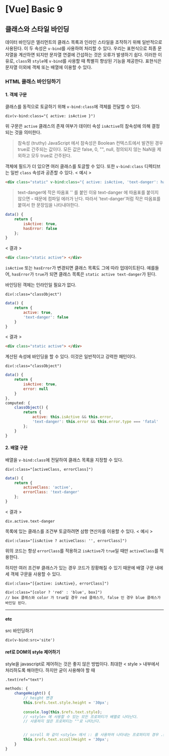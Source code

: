 # [Vue] Basic 9

## 클래스와 스타일 바인딩
데이터 바인딩은 엘리먼트의 클래스 목록과 인라인 스타일을 조작하기 위해 일반적으로 사용된다.
이 두 속성은 `v-bind`를 사용하여 처리할 수 있다.
우리는 표현식으로 최종 문자열을 계산하면 되지만 문자열 연결에 간섭하는 것은 오류가 발생하기 쉽다.
이러한 이유로, `class`와 `style`에 `v-bind`를 사용할 때 특별히 향상된 기능을 제공한다.
표현식은 문자열 이외에 객체 또는 배열에 이용할 수 있다.

### HTML 클래스 바인딩하기
#### 1. 객체 구문
클래스를 동적으로 토글하기 위해 `v-bind:class`에 객체를 전달할 수 있다.
```pug
div(v-bind:class="{ active: isActive }")
```
위 구문은 `active` 클래스의 존재 여부가 데이터 속성 `isActive`의 참속성에 의해 결정되는 것을 의미한다.
> 참속성 (truthy)
> JavaScript 에서 참속성은 Boolean 컨텍스트에서 발견된 경우 true로 간주되는 값이다.
> 모든 값은 false, 0, "", null, 정의되지 않는 NaN을 제외하고 모두 true로 간주된다.

객체에 필드가 더 있으면 여러 클래스를 토글할 수 있다.
또한 `v-bind:class` 디렉티브는 일반 `class` 속성과 공존할 수 있다.
< 예시 >
```html
<div class="static" v-bind:class="{ active: isActive, 'text-danger': hasError }"> </div>
```
> text-danger에 작은 따옴표 '' 를 붙인 이유
> text-danger 에 따옴표를 붙이지 않으면 **-** 때문에 컴파일 에러가 난다.
> 따라서 'text-danger'처럼 작은 따옴표를 붙여서 한 문장임을 나타내야한다.
```javascript
data() {
	return {
		isActive: true,
		hasError: false
	};
}
```
< 결과 >
```html
<div class="static active"> </div>
```
`isActive` 또는 `hasError`가 변경되면 클래스 목록도 그에 따라 업데이트된다.
예를들어, `hasError`가 `true`가 되면 클래스 목록은 `static active text-danger`가 된다.

바인딩된 객체는 인라인일 필요가 없다.
```pug
div(:class="classObject")
```
```javascript
data() {
	return {
		active: true,
		'text-danger': false
	}
}
```
< 결과 >
```html
<div class="static active"> </div>
```

계산된 속성에 바인딩을 할 수 있다.
이것은 일반적이고 강력한 패턴이다.
```pug
div(:class="classObject")
```
```js
data() {
	return {
		isActive: true,
		error: null
	}
},
computed: {
	classObject() {
		return {
			active: this.isActive && this.error,
			'text-danger': this.error && this.error.type === 'fatal'
		};
	}
}
```

#### 2. 배열 구문
배열을 `v-bind:class`에 전달하여 클래스 목록을 지정할 수 있다.

```pug
div(:class="[activeClass, errorClass]")
```
```javascript
data() {
	return {
		activeClass: 'active',
		errorClass: 'text-danger'
	};
}
```
< 결과 >
```pug
div.active.text-danger
```

목록에 있는 클래스를 조건부 토글하려면 삼항 연산자를 이용할 수 있다.
< 예시 >
```pug
div(:class="[isActive ? activeClass: '', errorClass]")
```
위의 코드는 항상 `errorClass`를 적용하고 `isActive`가 `true`일 때만 `activeClass`를 적용한다.

하지만 여러 조건부 클래스가 있는 경우 코드가 장황해질 수 있기 때문에 배열 구문 내에세 객체 구문을 사용할 수 있다.
```pug
div(:class="[{active: isActive}, errorClass]")
```

```pug
div(:class="[color ? 'red' : 'blue', box]")
// box 클래스와 color 가 true일 경우 red 클래스가, false 인 경우 blue 클래스가 바인딩 된다.
```
-------------------------------------------------

#### etc
src 바인딩하기
```pug
div(v-bind:src='site')
```

#### ref로 DOM의 style 제어하기
style을 javascript로 제어하는 것은 좋지 않은 방법이다.
최대한 < style > 내부에서 처리하도록 해야한다.
하지만 굳이 사용해야 할 때
```pug
.text(ref="text")
```
```javascript
methods: {
	changeHeight() {
		// height 변경
		this.$refs.text.style.height = '30px';
			
		console.log(this.$refs.text.style);
		// <style> 에 사용할 수 있는 모든 프로퍼티가 배열로 나타난다.
		// 사용하지 않은 프로퍼티는 ""로 나타난다.


		// scroll 와 같이 <style> 에서 :: 를 사용하여 나타내는 프로퍼티의 경우 .style을 사용하지 않는다.
		this.$refs.text.sccollHeight = '30px';
	}
}
```
